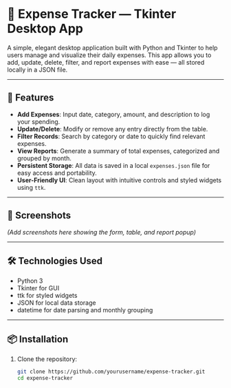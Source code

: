 # 💸 Expense Tracker — Tkinter Desktop App

A simple, elegant desktop application built with Python and Tkinter to help users manage and visualize their daily expenses. This app allows you to add, update, delete, filter, and report expenses with ease — all stored locally in a JSON file.

---

## 🧰 Features

- **Add Expenses**: Input date, category, amount, and description to log your spending.
- **Update/Delete**: Modify or remove any entry directly from the table.
- **Filter Records**: Search by category or date to quickly find relevant expenses.
- **View Reports**: Generate a summary of total expenses, categorized and grouped by month.
- **Persistent Storage**: All data is saved in a local `expenses.json` file for easy access and portability.
- **User-Friendly UI**: Clean layout with intuitive controls and styled widgets using `ttk`.

---

## 📸 Screenshots

*(Add screenshots here showing the form, table, and report popup)*

---

## 🛠️ Technologies Used

- Python 3
- Tkinter for GUI
- ttk for styled widgets
- JSON for local data storage
- datetime for date parsing and monthly grouping

---

## 📦 Installation

1. Clone the repository:
   ```bash
   git clone https://github.com/yourusername/expense-tracker.git
   cd expense-tracker
